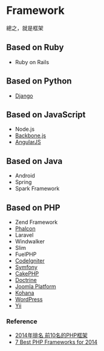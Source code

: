 Framework
=========

總之，就是框架

Based on Ruby
-------------

* Ruby on Rails

Based on Python
---------------

* [Django](django)

Based on JavaScript
-------------------

* Node.js
* [Backbone.js](http://backbonejs.org)
* [AngularJS](https://angularjs.org)

Based on Java
-------------

* Android
* Spring
* Spark Framework

Based on PHP
------------

* Zend Framework
* [Phalcon](phalcon)
* Laravel
* Windwalker
* Slim
* FuelPHP
* [CodeIgniter](codeigniter)
* [Symfony](symfony)
* [CakePHP](http://cakephp.org/)
* [Doctrine](http://www.doctrine-project.org/)
* [Joomla Platform](https://github.com/joomla/joomla-platform)
* [Kohana](http://kohanaframework.org/)
* [WordPress](http://wordpress.org/)
* [Yii](http://www.yiiframework.com/)

### Reference

* [2014年排名 前10名的PHP框架](http://tw-hkt.blogspot.tw/2014/06/2014-10php.html)
* [7 Best PHP Frameworks for 2014](https://www.tisindia.com/blog/7-best-php-frameworks-2014/)
